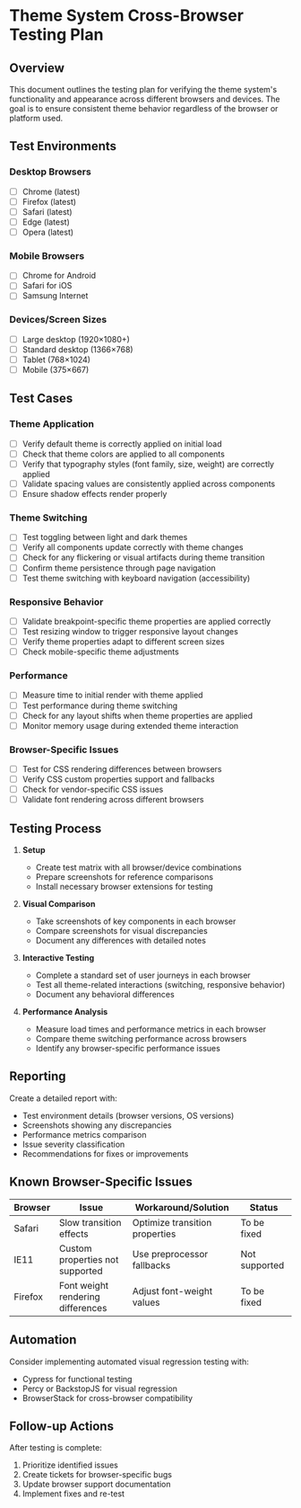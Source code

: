 # Theme System Cross-Browser Testing Plan

## Overview
This document outlines the testing plan for verifying the theme system's functionality and appearance across different browsers and devices. The goal is to ensure consistent theme behavior regardless of the browser or platform used.

## Test Environments

### Desktop Browsers
- [ ] Chrome (latest)
- [ ] Firefox (latest)
- [ ] Safari (latest)
- [ ] Edge (latest)
- [ ] Opera (latest)

### Mobile Browsers
- [ ] Chrome for Android
- [ ] Safari for iOS
- [ ] Samsung Internet

### Devices/Screen Sizes
- [ ] Large desktop (1920×1080+)
- [ ] Standard desktop (1366×768)
- [ ] Tablet (768×1024)
- [ ] Mobile (375×667)

## Test Cases

### Theme Application
- [ ] Verify default theme is correctly applied on initial load
- [ ] Check that theme colors are applied to all components
- [ ] Verify that typography styles (font family, size, weight) are correctly applied
- [ ] Validate spacing values are consistently applied across components
- [ ] Ensure shadow effects render properly

### Theme Switching
- [ ] Test toggling between light and dark themes
- [ ] Verify all components update correctly with theme changes
- [ ] Check for any flickering or visual artifacts during theme transition
- [ ] Confirm theme persistence through page navigation
- [ ] Test theme switching with keyboard navigation (accessibility)

### Responsive Behavior
- [ ] Validate breakpoint-specific theme properties are applied correctly
- [ ] Test resizing window to trigger responsive layout changes
- [ ] Verify theme properties adapt to different screen sizes
- [ ] Check mobile-specific theme adjustments

### Performance
- [ ] Measure time to initial render with theme applied
- [ ] Test performance during theme switching
- [ ] Check for any layout shifts when theme properties are applied
- [ ] Monitor memory usage during extended theme interaction

### Browser-Specific Issues
- [ ] Test for CSS rendering differences between browsers
- [ ] Verify CSS custom properties support and fallbacks
- [ ] Check for vendor-specific CSS issues
- [ ] Validate font rendering across different browsers

## Testing Process

1. **Setup**
   - Create test matrix with all browser/device combinations
   - Prepare screenshots for reference comparisons
   - Install necessary browser extensions for testing

2. **Visual Comparison**
   - Take screenshots of key components in each browser
   - Compare screenshots for visual discrepancies
   - Document any differences with detailed notes

3. **Interactive Testing**
   - Complete a standard set of user journeys in each browser
   - Test all theme-related interactions (switching, responsive behavior)
   - Document any behavioral differences

4. **Performance Analysis**
   - Measure load times and performance metrics in each browser
   - Compare theme switching performance across browsers
   - Identify any browser-specific performance issues

## Reporting

Create a detailed report with:
- Test environment details (browser versions, OS versions)
- Screenshots showing any discrepancies
- Performance metrics comparison
- Issue severity classification
- Recommendations for fixes or improvements

## Known Browser-Specific Issues

| Browser | Issue | Workaround/Solution | Status |
|---------|-------|---------------------|--------|
| Safari | Slow transition effects | Optimize transition properties | To be fixed |
| IE11 | Custom properties not supported | Use preprocessor fallbacks | Not supported |
| Firefox | Font weight rendering differences | Adjust font-weight values | To be fixed |

## Automation

Consider implementing automated visual regression testing with:
- Cypress for functional testing
- Percy or BackstopJS for visual regression
- BrowserStack for cross-browser compatibility

## Follow-up Actions

After testing is complete:
1. Prioritize identified issues
2. Create tickets for browser-specific bugs
3. Update browser support documentation
4. Implement fixes and re-test 
